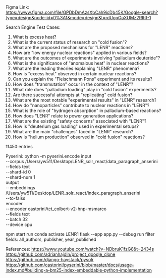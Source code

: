Figma Link:
https://www.figma.com/file/GPDbDmAzsXbCah9icDb45K/Google-search?type=design&node-id=0%3A1&mode=design&t=rdUopOaXUMz2RIh1-1

Search Engine Test Cases:
1. What is excess heat?
2. What is the current status of research on "cold fusion"?
3. What are the proposed mechanisms for "LENR" reactions?
4. How are "low energy nuclear reactions" applied in various fields?
5. What are the outcomes of experiments involving "palladium deuteride"?
6. What is the significance of "anomalous heat" in nuclear reactions?
7. What are the leading theories explaining "LENR" phenomena?
8. How is "excess heat" observed in certain nuclear reactions?
9. Can you explain the "Fleischmann Pons" experiment and its results?
10. How does "transmutation" occur in the context of "LENR"?
11. What role does "palladium loading" play in "cold fusion" experiments?
12. Are there successful attempts at "replicating" cold fusion?
13. What are the most notable "experimental results" in "LENR" research?
14. How do "nanoparticles" contribute to nuclear reactions in "LENR"?
15. What is the role of "hydrogen absorption" in palladium-based reactions?
16. How does "LENR" relate to power generation applications?
17. What are the existing "safety concerns" associated with "LENR"?
18. How is "deuterium gas loading" used in experimental setups?
19. What are the main "challenges" faced in "LENR" research?
20. How is "helium production" observed in "cold fusion" reactions?

11450 entries

Pyserini:
python -m pyserini.encode input \
  --corpus /Users/yw511/Desktop/LENR_solr_react/data_paragraph_anserini \
  --fields text \
  --shard-id 0 \
  --shard-num 1 \
output \
  --embeddings /Users/yw511/Desktop/LENR_solr_react/index_paragraph_anserini \
  --to-faiss \
encoder \
  --encoder castorini/tct_colbert-v2-hnp-msmarco \
  --fields text \
  --batch 32 \
  --device cpu

npm start run
conda activate LENR1
flask --app app.py --debug run
filter fields: all_authors, publisher, year_published

References:
https://www.youtube.com/watch?v=NDbruK1fzG8&t=2434s
https://github.com/adrianhajdin/project_google_clone
https://github.com/django-haystack/pysolr
https://github.com/castorini/pyserini/blob/master/docs/usage-index.md#building-a-bm25-index-embeddable-python-implementation
